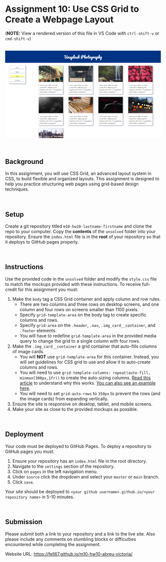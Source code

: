 # Assignment 10: Use CSS Grid to Create a Webpage Layout

(**NOTE:** View a rendered version of this file in VS Code with `ctrl-shift-v` or `cmd-shift-v`)

&nbsp;
![photography page](.github/1920x1080.jpg)

&nbsp;
## Background

In this assignment, you will use CSS Grid, an advanced layout system in CSS, to build flexible and organized layouts. This assignment is designed to help you practice structuring web pages using grid-based design techniques.

&nbsp;
## Setup

Create a git repository titled `m10-hw10-lastname-firstname` and clone the repo to your computer. Copy the **contents** of the `unsolved` folder into your repository. Ensure the `index.html` file is in the **root** of your repository so that it deploys to GitHub pages properly.

&nbsp;
## Instructions

Use the provided code in the `unsolved` folder and modify the `style.css` file to match the mockups provided with these instructions. To receive full-credit for this assignment you must:

1. Make the `body` tag a CSS Grid container and apply column and row rules.
    * There are two columns and three rows on desktop screens, and one column and four rows on screens smaller than 1100 pixels.
    * Specify `grid-template-area` on the body tag to create specific columns and rows.
    * Specify `grid-area` on the `.header`, `.nav`, `.img_card__container`, and `.footer` elements.
    * You will have to redefine `grid-template-area` in the provided media query to change the grid to a single column with four rows.
1. Make the `.img_card__container` a grid container that auto-fills columns of image cards.
    * You will **NOT** use `grid-template-area` for this container. Instead, you will set guidelines for CSS grid to use and allow it to auto-create columns and rows.
    * You will need to use `grid-template-columns: repeat(auto-fill, minmax(300px,1fr))` to create the auto-sizing columns. [Read this article](https://css-tricks.com/auto-sizing-columns-css-grid-auto-fill-vs-auto-fit/) to understand why this works. [You can also see an example here](https://codepen.io/SaraSoueidan/pen/JrLdBQ).
    * You will need to set `grid-auto-rows` to `350px` to prevent the rows (and the image cards) from expanding vertically.
1. Ensure the site is responsive on desktop, tablet, and mobile screens.
1. Make your site as close to the provided mockups as possible.

&nbsp;
## Deployment

Your code must be deployed to GitHub Pages. To deploy a repository to GitHub pages you must:

1. Ensure your repository has an `index.html` file in the root directory.
1. Navigate to the `settings` section of the repository.
1. Click on `pages` in the left navigation menu.
1. Under `source` click the dropdown and select your `master` or `main` branch.
1. Click `save`.

Your site should be deployed to `<your github username>.github.io/<your repository name>` in 5-10 minutes.

&nbsp;
## Submission

Please submit both a link to your repository and a link to the live site. Also please include any comments on stumbling blocks or difficulties encountered while completing the assignment.

Website URL: https://fell67.github.io/m10-hw10-abreu-victoria/
